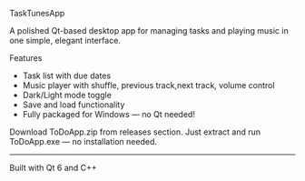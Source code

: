 TaskTunesApp

A polished Qt-based desktop app for managing tasks and playing music in one simple, elegant interface.

Features
- Task list with due dates
- Music player with shuffle, previous track,next track, volume control
- Dark/Light mode toggle
- Save and load functionality
- Fully packaged for Windows — no Qt needed!

Download ToDoApp.zip from releases section.
Just extract and run ToDoApp.exe — no installation needed.

---

Built with Qt 6 and C++
